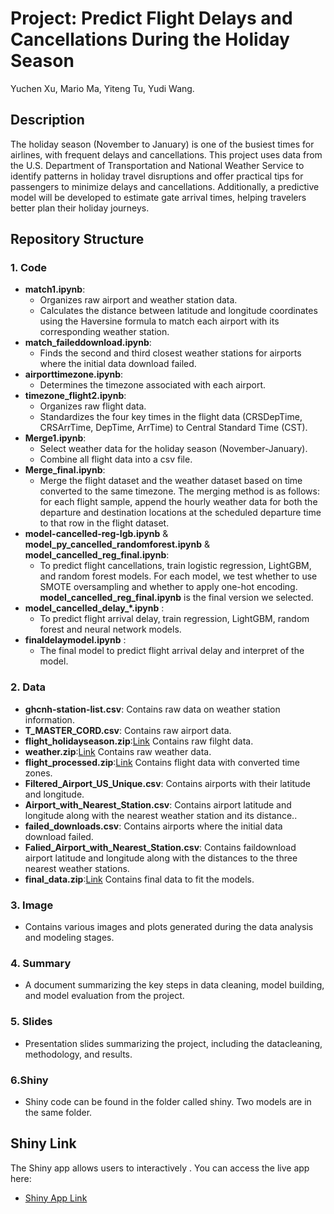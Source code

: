 #  Project: Predict Flight Delays and Cancellations During the Holiday Season
Yuchen Xu, Mario Ma, Yiteng Tu, Yudi Wang.

## Description
The holiday season (November to January) is one of the busiest times for airlines, with frequent delays and cancellations. This project uses data from the U.S. Department of Transportation and National Weather Service to identify patterns in holiday travel disruptions and offer practical tips for passengers to minimize delays and cancellations. Additionally, a predictive model will be developed to estimate gate arrival times, helping travelers better plan their holiday journeys.

## Repository Structure

### 1. Code
- **match1.ipynb**:
  - Organizes raw airport and weather station data.
  - Calculates the distance between latitude and longitude coordinates using the Haversine formula to match each airport with its corresponding weather station.
- **match_faileddownload.ipynb**:
  - Finds the second and third closest weather stations for airports where the initial data download failed.
- **airporttimezone.ipynb**:
  - Determines the timezone associated with each airport.
- **timezone_flight2.ipynb**:
  - Organizes raw flight data.
  - Standardizes the four key times in the flight data (CRSDepTime, CRSArrTime, DepTime, ArrTime) to Central Standard Time (CST).
- **Merge1.ipynb**:
  - Select weather data for the holiday season (November-January).
  - Combine all flight data into a csv file.
- **Merge_final.ipynb**:
  - Merge the flight dataset and the weather dataset based on time converted to the same timezone. The merging method is as follows: for each flight sample, append the hourly weather data for both the departure and destination locations at the scheduled departure time to that row in the flight dataset.
- **model-cancelled-reg-lgb.ipynb** & **model_py_cancelled_randomforest.ipynb** & **model_cancelled_reg_final.ipynb**:
  - To predict flight cancellations, train logistic regression, LightGBM, and random forest models. For each model, we test whether to use SMOTE oversampling and whether to apply one-hot encoding. **model_cancelled_reg_final.ipynb** is the final version we selected.
- **model_cancelled_delay_*.ipynb** :
  - To predict flight arrival delay, train regression, LightGBM, random forest and neural network models.
- **finaldelaymodel.ipynb** :
  - The final model to predict flight arrival delay and interpret of the model. 
   

### 2. Data
- **ghcnh-station-list.csv**: Contains raw data on weather station information.
- **T_MASTER_CORD.csv**: Contains raw airport data.
- **flight_holidayseason.zip**:[Link](https://drive.google.com/drive/folders/1v58ex2g1cIhyhanGa5GJoaqEuNIUv4dI?dmr=1&ec=wgc-drive-hero-goto) Contains raw filght data.
- **weather.zip**:[Link](https://drive.google.com/drive/folders/1v58ex2g1cIhyhanGa5GJoaqEuNIUv4dI?dmr=1&ec=wgc-drive-hero-goto) Contains raw weather data.
- **flight_processed.zip**:[Link](https://drive.google.com/drive/folders/1v58ex2g1cIhyhanGa5GJoaqEuNIUv4dI?dmr=1&ec=wgc-drive-hero-goto) Contains flight data with converted time zones.
- **Filtered_Airport_US_Unique.csv**: Contains airports with their latitude and longitude.
- **Airport_with_Nearest_Station.csv**: Contains airport latitude and longitude along with the nearest weather station and its distance..
- **failed_downloads.csv**: Contains airports where the initial data download failed.
- **Falied_Airport_with_Nearest_Station.csv**: Contains faildownload airport latitude and longitude along with the distances to the three nearest weather stations.
- **final_data.zip**:[Link](https://drive.google.com/drive/folders/1v58ex2g1cIhyhanGa5GJoaqEuNIUv4dI?dmr=1&ec=wgc-drive-hero-goto) Contains final data to fit the models.

### 3. Image
- Contains various images and plots generated during the data analysis and modeling stages.

### 4. Summary
- A document summarizing the key steps in data cleaning, model building, and model evaluation from the project.

### 5. Slides
- Presentation slides summarizing the project, including the datacleaning, methodology, and results.

### 6.Shiny
- Shiny code can be found in the folder called shiny. Two models are in the same folder.

## Shiny Link
The Shiny app allows users to interactively . You can access the live app here:
- [Shiny App Link](https://mario2747.shinyapps.io/flightpredict/)
